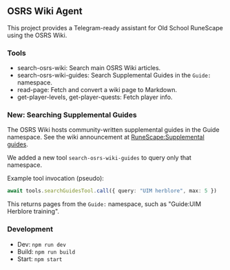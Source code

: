 ## OSRS Wiki Agent

This project provides a Telegram-ready assistant for Old School RuneScape using the OSRS Wiki.

### Tools

- search-osrs-wiki: Search main OSRS Wiki articles.
- search-osrs-wiki-guides: Search Supplemental Guides in the `Guide:` namespace.
- read-page: Fetch and convert a wiki page to Markdown.
- get-player-levels, get-player-quests: Fetch player info.

### New: Searching Supplemental Guides

The OSRS Wiki hosts community-written supplemental guides in the Guide namespace. See the wiki announcement at [RuneScape:Supplemental guides](https://oldschool.runescape.wiki/w/RuneScape:Supplemental_guides).

We added a new tool `search-osrs-wiki-guides` to query only that namespace.

Example tool invocation (pseudo):

```ts
await tools.searchGuidesTool.call({ query: "UIM herblore", max: 5 })
```

This returns pages from the `Guide:` namespace, such as "Guide:UIM Herblore training".

### Development

- Dev: `npm run dev`
- Build: `npm run build`
- Start: `npm start`


